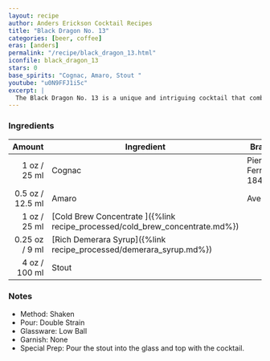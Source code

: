 ```yaml
---
layout: recipe
author: Anders Erickson Cocktail Recipes
title: "Black Dragon No. 13"
categories: [beer, coffee]
eras: [anders]
permalink: "/recipe/black_dragon_13.html"
iconfile: black_dragon_13
stars: 0
base_spirits: "Cognac, Amaro, Stout "
youtube: "u0N9FFJ1i5c"
excerpt: |
  The Black Dragon No. 13 is a unique and intriguing cocktail that combines the boldness of coffee and stout with the sophistication of cognac and amaro.
---
```


### Ingredients

|  Amount | Ingredient                                                         | Brand               |
| ------: | ------------------------------------------------------------------ | ------------------- |
|    1 oz / 25 ml | Cognac                                                             | Pierre Ferrand 1840 |
|  0.5 oz / 12.5 ml | Amaro                                                              | Averna              |
|    1 oz / 25 ml | [Cold Brew Concentrate ]({%link recipe_processed/cold_brew_concentrate.md%}) |
| 0.25 oz / 9 ml | [Rich Demerara Syrup]({%link recipe_processed/demerara_syrup.md%})           |
|    4 oz / 100 ml | Stout                                                              |

### Notes

- Method: Shaken
- Pour: Double Strain
- Glassware: Low Ball
- Garnish: None
- Special Prep: Pour the stout into the glass and top with the cocktail.
